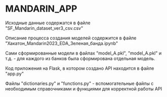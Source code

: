 # MANDARIN_APP
Исходные данные содержатся в файле "SF_Mandarin_dataset_ver3_csv.csv"

Описание процесса создания моделей содержится в файле "Хакатон_Mandarin2023_EDA_Зеленая_банда.ipynb"

Сами сформированные модели в файлах "model_A.pkl", "model_A.pkl" и т.д. - для каждого из банков была сформирована
отдельная модель.

Код приложения на Flask, в котором создано API находится в файле "app.py"

Файлы "dictionaries.py" и "functions.py" - вспомогательные файлы с необходимым справочниками и функциями для
корректной работы API
